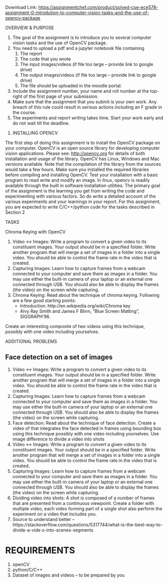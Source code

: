 Download Link: https://assignmentchef.com/product/solved-cse-ece578-assignment-0-introdution-to-computer-vision-tasks-and-the-use-of-opencv-package
<br>



OVERVIEW &amp; PURPOSE

<ol>

 <li>The goal of the assignment is to introduce you to several computer vision tasks and the use of OpenCV package.</li>

 <li>You need to upload a pdf and a jupyter notebook file containing

  <ol>

   <li>The report</li>

   <li>The code that you wrote</li>

   <li>The input images/videos (if file too large – provide link to google drive)</li>

   <li>The output images/videos (if file too large – provide link to google drive)</li>

   <li>The file should be uploaded in the moodle portal.</li>

  </ol></li>

 <li>Include the assignment number, your name and roll number at the top-right of the first page of your submission.</li>

 <li>Make sure that the assignment that you submit is your own work. Any breach of this rule could result in serious actions including an F grade in the course.</li>

 <li>The experiments and report writing takes time. Start your work early and do not wait till the deadline.</li>

</ol>

<ol>

 <li>INSTALLING OPENCV</li>

</ol>

The first step of doing this assignment is to install the OpenCV package on your computer. OpenCV is an open source library for developing computer vision applications. Please see: http://opencv.org for details of both installation and usage of the library. OpenCV has Linux, Windows and Mac versions available. Note that the compilation of the library from the sources would take a few hours. Make sure you installed the required libraries before compiling and installing OpenCV. Test your installation with a basic program to read write and modify an image. In linux, opencv is readily available through the built in software installation utilities. The primary goal of the assignment is the learning you get from writing the code and experimenting with various factors. So do write a detailed account of the various experiments and your learnings in your report. For this assignment, you are expected to write C/C++/python code for the tasks described in Section 2

TASKS

Chroma Keying with OpenCV

<ol>

 <li>Video &#x2194; Images: Write a program to convert a given video to its constituent images. Your output should be in a specified folder. Write another program that will merge a set of images in a folder into a single video. You should be able to control the frame rate in the video that is created.</li>

 <li>Capturing Images: Learn how to capture frames from a webcam connected to your computer and save them as images in a folder. You may use either the built-in camera of your laptop or an external one connected through USB. You should also be able to display the frames (the video) on the screen while capturing.</li>

 <li>Chroma Keying: Read about the technique of chroma keying. Following are a few good starting points:

  <ul>

   <li>Introduction: http://en.wikipedia.org/wiki/Chroma key</li>

   <li>Alvy Ray Smith and James F Blinn, ”Blue Screen Matting”, SIGGRAPH’96.</li>

  </ul></li>

</ol>

Create an interesting composite of two videos using this technique, possibly with one video including yourselves.




ADDITIONAL PROBLEMS

<h2>Face detection on a set of images</h2>

<ol>

 <li>Video &lt;-&gt; Images: Write a program to convert a given video to its constituent images. Your output should be in a specified folder. Write another program that will merge a set of images in a folder into a single video. You should be able to control the frame rate in the video that is created.</li>

 <li>Capturing Images: Learn how to capture frames from a webcam connected to your computer and save them as images in a folder. You may use either the built-in camera of your laptop or an external one connected through USB. You should also be able to display the frames (the video) on the screen while capturing.</li>

 <li>Face detection: Read about the technique of face detection. Create a video of that integrates the face detected in frames using bounding box using this technique possibly with one video including yourselves. Use image difference to divide a video into shots</li>

 <li>Video &lt;-&gt; Images: Write a program to convert a given video to its constituent images. Your output should be in a specified folder. Write another program that will merge a set of images in a folder into a single video. You should be able to control the frame rate in the video that is created.</li>

 <li>Capturing Images: Learn how to capture frames from a webcam connected to your computer and save them as images in a folder. You may use either the built-in camera of your laptop or an external one connected through USB. You should also be able to display the frames (the video) on the screen while capturing.</li>

 <li>Dividing video into shots: A shot is composed of a number of frames that are presented from a continuous viewpoint. Create a folder with multiple video, each video forming part of a single shot also perform the experiment on a video that includes you.</li>

 <li>Source to understand better – https://stackoverflow.com/questions/5317744/what-is-the-best-way-to-divide-a-vide o-into-scenes-segments</li>

</ol>

<h1>REQUIREMENTS</h1>

<ol>

 <li>openCV</li>

 <li>python/C/C++</li>

 <li>Dataset of images and videos – to be prepared by you</li>

</ol>


